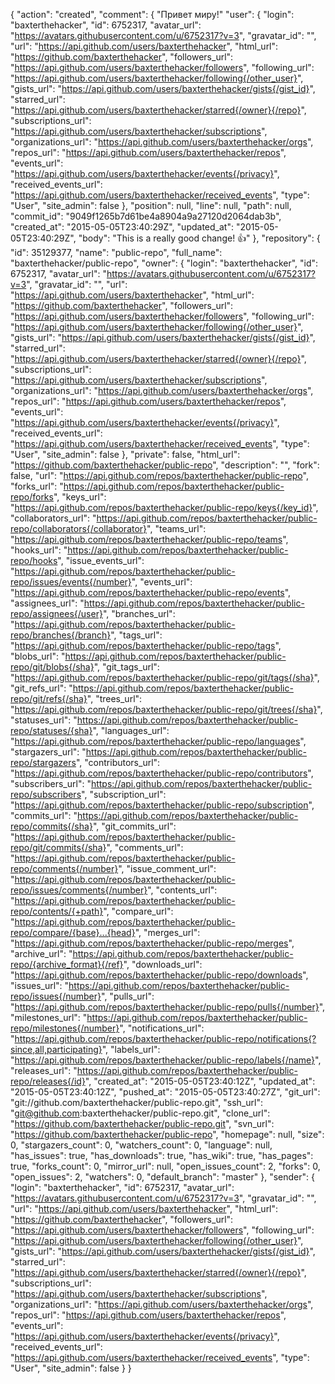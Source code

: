 {
  "action": "created",
  "comment": { "Привет миру!"
    "user": {
      "login": "baxterthehacker",
      "id": 6752317,
      "avatar_url": "https://avatars.githubusercontent.com/u/6752317?v=3",
      "gravatar_id": "",
      "url": "https://api.github.com/users/baxterthehacker",
      "html_url": "https://github.com/baxterthehacker",
      "followers_url": "https://api.github.com/users/baxterthehacker/followers",
      "following_url": "https://api.github.com/users/baxterthehacker/following{/other_user}",
      "gists_url": "https://api.github.com/users/baxterthehacker/gists{/gist_id}",
      "starred_url": "https://api.github.com/users/baxterthehacker/starred{/owner}{/repo}",
      "subscriptions_url": "https://api.github.com/users/baxterthehacker/subscriptions",
      "organizations_url": "https://api.github.com/users/baxterthehacker/orgs",
      "repos_url": "https://api.github.com/users/baxterthehacker/repos",
      "events_url": "https://api.github.com/users/baxterthehacker/events{/privacy}",
      "received_events_url": "https://api.github.com/users/baxterthehacker/received_events",
      "type": "User",
      "site_admin": false
    },
    "position": null,
    "line": null,
    "path": null,
    "commit_id": "9049f1265b7d61be4a8904a9a27120d2064dab3b",
    "created_at": "2015-05-05T23:40:29Z",
    "updated_at": "2015-05-05T23:40:29Z",
    "body": "This is a really good change! :+1:"
  },
  "repository": {
    "id": 35129377,
    "name": "public-repo",
    "full_name": "baxterthehacker/public-repo",
    "owner": {
      "login": "baxterthehacker",
      "id": 6752317,
      "avatar_url": "https://avatars.githubusercontent.com/u/6752317?v=3",
      "gravatar_id": "",
      "url": "https://api.github.com/users/baxterthehacker",
      "html_url": "https://github.com/baxterthehacker",
      "followers_url": "https://api.github.com/users/baxterthehacker/followers",
      "following_url": "https://api.github.com/users/baxterthehacker/following{/other_user}",
      "gists_url": "https://api.github.com/users/baxterthehacker/gists{/gist_id}",
      "starred_url": "https://api.github.com/users/baxterthehacker/starred{/owner}{/repo}",
      "subscriptions_url": "https://api.github.com/users/baxterthehacker/subscriptions",
      "organizations_url": "https://api.github.com/users/baxterthehacker/orgs",
      "repos_url": "https://api.github.com/users/baxterthehacker/repos",
      "events_url": "https://api.github.com/users/baxterthehacker/events{/privacy}",
      "received_events_url": "https://api.github.com/users/baxterthehacker/received_events",
      "type": "User",
      "site_admin": false
    },
    "private": false,
    "html_url": "https://github.com/baxterthehacker/public-repo",
    "description": "",
    "fork": false,
    "url": "https://api.github.com/repos/baxterthehacker/public-repo",
    "forks_url": "https://api.github.com/repos/baxterthehacker/public-repo/forks",
    "keys_url": "https://api.github.com/repos/baxterthehacker/public-repo/keys{/key_id}",
    "collaborators_url": "https://api.github.com/repos/baxterthehacker/public-repo/collaborators{/collaborator}",
    "teams_url": "https://api.github.com/repos/baxterthehacker/public-repo/teams",
    "hooks_url": "https://api.github.com/repos/baxterthehacker/public-repo/hooks",
    "issue_events_url": "https://api.github.com/repos/baxterthehacker/public-repo/issues/events{/number}",
    "events_url": "https://api.github.com/repos/baxterthehacker/public-repo/events",
    "assignees_url": "https://api.github.com/repos/baxterthehacker/public-repo/assignees{/user}",
    "branches_url": "https://api.github.com/repos/baxterthehacker/public-repo/branches{/branch}",
    "tags_url": "https://api.github.com/repos/baxterthehacker/public-repo/tags",
    "blobs_url": "https://api.github.com/repos/baxterthehacker/public-repo/git/blobs{/sha}",
    "git_tags_url": "https://api.github.com/repos/baxterthehacker/public-repo/git/tags{/sha}",
    "git_refs_url": "https://api.github.com/repos/baxterthehacker/public-repo/git/refs{/sha}",
    "trees_url": "https://api.github.com/repos/baxterthehacker/public-repo/git/trees{/sha}",
    "statuses_url": "https://api.github.com/repos/baxterthehacker/public-repo/statuses/{sha}",
    "languages_url": "https://api.github.com/repos/baxterthehacker/public-repo/languages",
    "stargazers_url": "https://api.github.com/repos/baxterthehacker/public-repo/stargazers",
    "contributors_url": "https://api.github.com/repos/baxterthehacker/public-repo/contributors",
    "subscribers_url": "https://api.github.com/repos/baxterthehacker/public-repo/subscribers",
    "subscription_url": "https://api.github.com/repos/baxterthehacker/public-repo/subscription",
    "commits_url": "https://api.github.com/repos/baxterthehacker/public-repo/commits{/sha}",
    "git_commits_url": "https://api.github.com/repos/baxterthehacker/public-repo/git/commits{/sha}",
    "comments_url": "https://api.github.com/repos/baxterthehacker/public-repo/comments{/number}",
    "issue_comment_url": "https://api.github.com/repos/baxterthehacker/public-repo/issues/comments{/number}",
    "contents_url": "https://api.github.com/repos/baxterthehacker/public-repo/contents/{+path}",
    "compare_url": "https://api.github.com/repos/baxterthehacker/public-repo/compare/{base}...{head}",
    "merges_url": "https://api.github.com/repos/baxterthehacker/public-repo/merges",
    "archive_url": "https://api.github.com/repos/baxterthehacker/public-repo/{archive_format}{/ref}",
    "downloads_url": "https://api.github.com/repos/baxterthehacker/public-repo/downloads",
    "issues_url": "https://api.github.com/repos/baxterthehacker/public-repo/issues{/number}",
    "pulls_url": "https://api.github.com/repos/baxterthehacker/public-repo/pulls{/number}",
    "milestones_url": "https://api.github.com/repos/baxterthehacker/public-repo/milestones{/number}",
    "notifications_url": "https://api.github.com/repos/baxterthehacker/public-repo/notifications{?since,all,participating}",
    "labels_url": "https://api.github.com/repos/baxterthehacker/public-repo/labels{/name}",
    "releases_url": "https://api.github.com/repos/baxterthehacker/public-repo/releases{/id}",
    "created_at": "2015-05-05T23:40:12Z",
    "updated_at": "2015-05-05T23:40:12Z",
    "pushed_at": "2015-05-05T23:40:27Z",
    "git_url": "git://github.com/baxterthehacker/public-repo.git",
    "ssh_url": "git@github.com:baxterthehacker/public-repo.git",
    "clone_url": "https://github.com/baxterthehacker/public-repo.git",
    "svn_url": "https://github.com/baxterthehacker/public-repo",
    "homepage": null,
    "size": 0,
    "stargazers_count": 0,
    "watchers_count": 0,
    "language": null,
    "has_issues": true,
    "has_downloads": true,
    "has_wiki": true,
    "has_pages": true,
    "forks_count": 0,
    "mirror_url": null,
    "open_issues_count": 2,
    "forks": 0,
    "open_issues": 2,
    "watchers": 0,
    "default_branch": "master"
  },
  "sender": {
    "login": "baxterthehacker",
    "id": 6752317,
    "avatar_url": "https://avatars.githubusercontent.com/u/6752317?v=3",
    "gravatar_id": "",
    "url": "https://api.github.com/users/baxterthehacker",
    "html_url": "https://github.com/baxterthehacker",
    "followers_url": "https://api.github.com/users/baxterthehacker/followers",
    "following_url": "https://api.github.com/users/baxterthehacker/following{/other_user}",
    "gists_url": "https://api.github.com/users/baxterthehacker/gists{/gist_id}",
    "starred_url": "https://api.github.com/users/baxterthehacker/starred{/owner}{/repo}",
    "subscriptions_url": "https://api.github.com/users/baxterthehacker/subscriptions",
    "organizations_url": "https://api.github.com/users/baxterthehacker/orgs",
    "repos_url": "https://api.github.com/users/baxterthehacker/repos",
    "events_url": "https://api.github.com/users/baxterthehacker/events{/privacy}",
    "received_events_url": "https://api.github.com/users/baxterthehacker/received_events",
    "type": "User",
    "site_admin": false
  }
}
